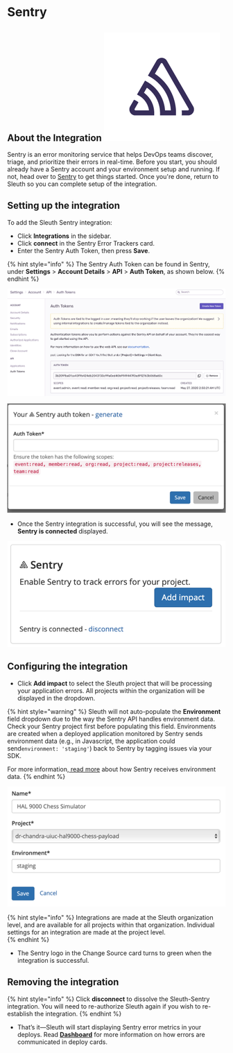 # Sentry

## About the Integration ![](../../../.gitbook/assets/sentry-glyph-dark.png) 

Sentry is an error monitoring service that helps DevOps teams discover, triage, and prioritize their errors in real-time. Before you start, you should already have a Sentry account and your environment setup and running. If not, head over to [Sentry](https://sentry.io/signup/) to get things started. Once you're done, return to Sleuth so you can complete setup of the integration. 

## Setting up the integration

To add the Sleuth Sentry integration:

* Click **Integrations** in the sidebar.
* Click **connect** in the Sentry Error Trackers card.
* Enter the Sentry Auth Token, then press **Save**. 

{% hint style="info" %}
The Sentry Auth Token can be found in Sentry, under **Settings** &gt; **Account Details** &gt; **API** &gt; **Auth Token**, as shown below. 
{% endhint %}

 

![Sentry Auth Token in the Sentry dashboard.](../../../.gitbook/assets/sentry-auth-token-screen.png)

![Sentry auth token entry field in Sleuth](../../../.gitbook/assets/sentry-auth-token-enter-dialog.png)

* Once the Sentry integration is successful, you will see the message, **Sentry is connected** displayed. 

![Successful integration with Sentry!](../../../.gitbook/assets/sentry-enable-success.png)

## Configuring the integration

* Click **Add impact** to select the Sleuth project that will be processing your application errors. All projects within the organization will be displayed in the dropdown. 

{% hint style="warning" %}
Sleuth will not auto-populate the **Environment** field dropdown due to the way the Sentry API handles environment data. Check your Sentry project first before populating this field. Environments are created when a deployed application monitored by Sentry sends environment data \(e.g., in Javascript, the application could send`environment: 'staging'`\) back to Sentry by tagging issues via your SDK.   
  
For more information,[ read more](https://docs.sentry.io/enriching-error-data/environments/?platform=browser#how-to-send-environment-data) about how Sentry receives environment data. 
{% endhint %}

![Impact entry dialog for Sentry](../../../.gitbook/assets/sentry-impact-source-entry.png)

{% hint style="info" %}
Integrations are made at the Sleuth organization level, and are available for all projects within that organization. Individual settings for an integration are made at the project level.  
{% endhint %}

* The Sentry logo in the Change Source card turns to green when the integration is successful. 

## Removing the integration

{% hint style="info" %}
Click **disconnect** to dissolve the Sleuth-Sentry integration. You will need to re-authorize Sleuth again if you wish to re-establish the integration.
{% endhint %}

* That’s it—Sleuth will start displaying Sentry error metrics in your deploys. Read [**Dashboard**](../../../dashboard.md) for more information on how errors are communicated in deploy cards. 

